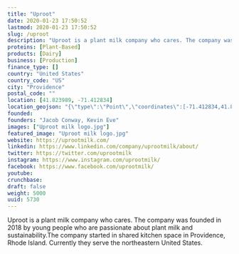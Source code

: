 ```yaml
---
title: "Uproot"
date: 2020-01-23 17:50:52
lastmod: 2020-01-23 17:50:52
slug: /uproot
description: "Uproot is a plant milk company who cares. The company was founded in 2018 by young people who are passionate about plant milk and sustainability.The company started in shared kitchen space in Providence, Rhode Island. Currently they serve the northeastern United States."
proteins: [Plant-Based]
products: [Dairy]
business: [Production]
finance_type: []
country: "United States"
country_code: "US"
city: "Providence"
postal_code: ""
location: [41.823989, -71.412834]
location_geojson: "{\"type\":\"Point\",\"coordinates\":[-71.412834,41.823989]}"
founded: 
founders: "Jacob Conway, Kevin Eve"
images: ["Uproot milk logo.jpg"]
featured_image: "Uproot milk logo.jpg"
website: https://uprootmilk.com/
linkedin: https://www.linkedin.com/company/uprootmilk/about/
twitter: https://twitter.com/uprootmilk
instagram: https://www.instagram.com/uprootmilk/
facebook: https://www.facebook.com/uprootmilk/
youtube: 
crunchbase: 
draft: false
weight: 5000
uuid: 5730
---
```

Uproot is a plant milk company who cares. The company was founded in 2018 by young people who are passionate about plant milk and sustainability.The company started in shared kitchen space in Providence, Rhode Island. Currently they serve the northeastern United States.
